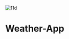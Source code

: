 ![11d](https://user-images.githubusercontent.com/86178404/129058601-6cc90222-b342-4710-b4fc-d3f61c4e4518.png)
# Weather-App
